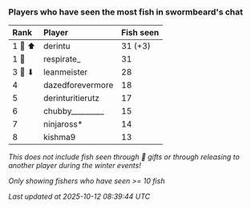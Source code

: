 ### Players who have seen the most fish in swormbeard's chat

| Rank   | Player           | Fish seen |
|:-------|:-----------------|:----------|
| 1 🥇 ⬆ | derintu          | 31 (+3)   |
| 1 🥇   | respirate_       | 31        |
| 3 🥉 ⬇ | leanmeister      | 28        |
| 4      | dazedforevermore | 18        |
| 5      | derinturitierutz | 17        |
| 6      | chubby_________  | 15        |
| 7      | ninjaross*       | 14        |
| 8      | kishma9          | 13        |

_This does not include fish seen through 🎁 gifts or through releasing to another player during the winter events!_

_Only showing fishers who have seen >= 10 fish_

_Last updated at 2025-10-12 08:39:44 UTC_